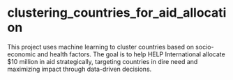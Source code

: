 # clustering_countries_for_aid_allocation
This project uses machine learning to cluster countries based on socio-economic and health factors. The goal is to help HELP International allocate $10 million in aid strategically, targeting countries in dire need and maximizing impact through data-driven decisions.
